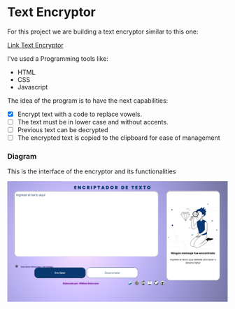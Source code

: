 # Text Encryptor

For this project we are building a  text encryptor similar to this one:

[Link Text Encryptor](https://wrogerss.github.io/Challenger_Encriptador/)

I've used a Programming tools like:

- HTML
- CSS
- Javascript

The idea of the program is to have the next capabilities:

- [x] Encrypt text with a code to replace vowels.
- [ ] The text must be in lower case and without accents.
- [ ] Previous text can be decrypted
- [ ] The encrypted text is copied to the clipboard for ease of management

### Diagram
This is the interface of the encryptor and its functionalities

![Typping Bucket Rain Gauge Diagram](interfase_encriptador.png)

